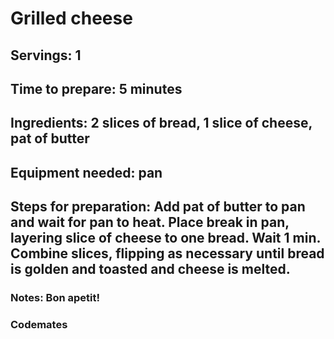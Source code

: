 # Grilled cheese

## Servings: 1

## Time to prepare: 5 minutes

## Ingredients: 2 slices of bread, 1 slice of cheese, pat of butter


## Equipment needed: pan


## Steps for preparation: Add pat of butter to pan and wait for pan to heat. Place break in pan, layering slice of cheese to one bread. Wait 1 min. Combine slices, flipping as necessary until bread is golden and toasted and cheese is melted.



### Notes: Bon apetit!



### Codemates #
